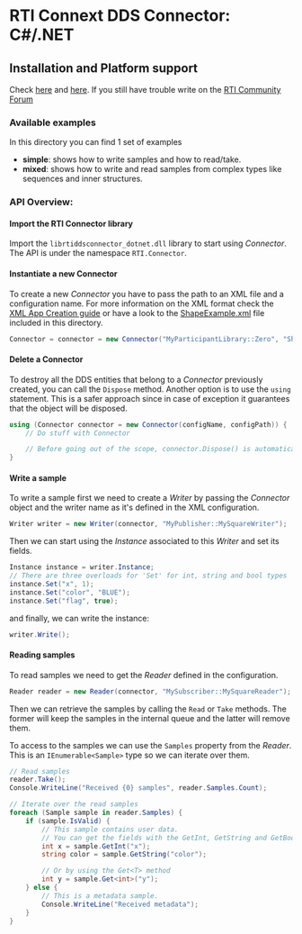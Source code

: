 # RTI Connext DDS Connector: C#/.NET

## Installation and Platform support
Check [here](https://github.com/rticommunity/rticonnextdds-connector#getting-started-with-net) and [here](https://github.com/rticommunity/rticonnextdds-connector#platform-support).
If you still have trouble write on the [RTI Community Forum](https://community.rti.com/forums/technical-questions)

### Available examples
In this directory you can find 1 set of examples

 * **simple**: shows how to write samples and how to read/take.
 * **mixed**: shows how to write and read samples from complex types like sequences and inner structures.

### API Overview:
#### Import the RTI Connector library
Import the `librtiddsconnector_dotnet.dll` library to start using *Connector*. The API is under the namespace `RTI.Connector`.

#### Instantiate a new Connector
To create a new *Connector* you have to pass the path to an XML file and a configuration name. For more information on
the XML format check the [XML App Creation guide](https://community.rti.com/static/documentation/connext-dds/5.2.3/doc/manuals/connext_dds/xml_application_creation/RTI_ConnextDDS_CoreLibraries_XML_AppCreation_GettingStarted.pdf) or
have a look to the [ShapeExample.xml](ShapeExample.xml) file included in this directory.

```csharp
Connector = connector = new Connector("MyParticipantLibrary::Zero", "ShapeExample.xml");
```

#### Delete a Connector
To destroy all the DDS entities that belong to a *Connector* previously created, you can call the `Dispose` method. Another option is to use the `using` statement. This is a safer approach since in case of exception it guarantees that the object will be disposed.

```csharp
using (Connector connector = new Connector(configName, configPath)) {
    // Do stuff with Connector

    // Before going out of the scope, connector.Dispose() is automatically called
}
```

#### Write a sample
To write a sample first we need to create a *Writer* by passing the *Connector* object and the writer name as it's defined in the XML configuration.

```csharp
Writer writer = new Writer(connector, "MyPublisher::MySquareWriter");
```

Then we can start using the *Instance* associated to this *Writer* and set its fields.

```csharp
Instance instance = writer.Instance;
// There are three overloads for 'Set' for int, string and bool types
instance.Set("x", 1);
instance.Set("color", "BLUE");
instance.Set("flag", true);
```

and finally, we can write the instance:

```csharp
writer.Write();
```

#### Reading samples
To read samples we need to get the *Reader* defined in the configuration.

```csharp
Reader reader = new Reader(connector, "MySubscriber::MySquareReader");
```

Then we can retrieve the samples by calling the `Read` or `Take` methods. The former will keep the samples in the internal queue and the latter will remove them.

To access to the samples we can use the `Samples` property from the *Reader*. This is an `IEnumerable<Sample>` type so we can iterate over them.

```csharp
// Read samples
reader.Take();
Console.WriteLine("Received {0} samples", reader.Samples.Count);

// Iterate over the read samples
foreach (Sample sample in reader.Samples) {
    if (sample.IsValid) {
        // This sample contains user data.
        // You can get the fields with the GetInt, GetString and GetBool methods.
        int x = sample.GetInt("x");
        string color = sample.GetString("color");

        // Or by using the Get<T> method
        int y = sample.Get<int>("y");
    } else {
        // This is a metadata sample.
        Console.WriteLine("Received metadata");
    }
}
```
